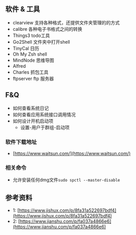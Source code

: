 ## 软件 & 工具

+ clearview 支持各种格式，还提供文件夹管理的的方式
+ calibre 各种电子书格式之间的转换
+ Things3 todo工具
+ Go2Shell 文件夹中打开shell
+ TinyCal 日历
+ Oh My Zsh shell
+ MindNode 思维导图
+ Alfred 
+ Charles 抓包工具
+ ftpserver ftp 服务器


## F&Q
+ 如何查看系统日记
+ 如何查看应用系统接口调用情况
+ 如何设计开机启动项
   + 设置-用户于群组-启动项

    


### 软件下载地址
+ [https://www.waitsun.com/](https://www.waitsun.com/)
### 相关命令
+ 允许安装任何dmg文件`sudo spctl --master-disable`





## 参考资料
+ 1: [https://www.jishux.com/p/8fa31a522697bdf4](https://www.jishux.com/p/8fa31a522697bdf4)
+ 2: [https://www.jianshu.com/p/fa037a4866e6](https://www.jianshu.com/p/fa037a4866e6)